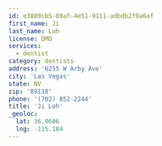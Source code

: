 ```yaml
---
id: e3089cb5-89af-4e51-9111-adbdb2f9a6af
first_name: Ji
last_name: Loh
license: DMD
services:
  - dentist
category: dentists
address: '6255 W Arby Ave'
city: 'Las Vegas'
state: NV
zip: '89118'
phone: '(702) 852-2244'
title: 'Ji Loh'
_geoloc:
  lat: 36.0606
  lng: -115.184
---
```

